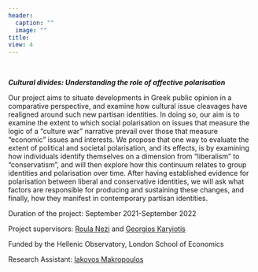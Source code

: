 ```yaml
---
header:
  caption: ""
  image: ""
title:
view: 4
---
```


<br>

**_Cultural divides: Understanding the role of affective polarisation_**

Our project aims to situate developments in Greek public opinion in a comparative perspective, and examine
how cultural issue cleavages have realigned around such new partisan identities. In doing so, our aim is to
examine the extent to which social polarisation on issues that measure the logic of a “culture war” narrative
prevail over those that measure “economic” issues and interests. We propose that one way to evaluate the
extent of political and societal polarisation, and its effects, is by examining how individuals identify themselves
on a dimension from “liberalism” to “conservatism”, and will then explore how this continuum relates to group
identities and polarisation over time. After having established evidence for polarisation between liberal and
conservative identities, we will ask what factors are responsible for producing and sustaining these changes, and
finally, how they manifest in contemporary partisan identities.

Duration of the project: September 2021-September 2022

Project supervisors: [Roula Nezi](roulanezi.com) and [Georgios Karyiotis](https://www.gla.ac.uk/schools/socialpolitical/staff/georgioskaryotis/)

Funded by the Hellenic Observatory, London School of Economics

Research Assistant: [Iakovos Makropoulos](https://iakovos-makropoulos.netlify.app/)
